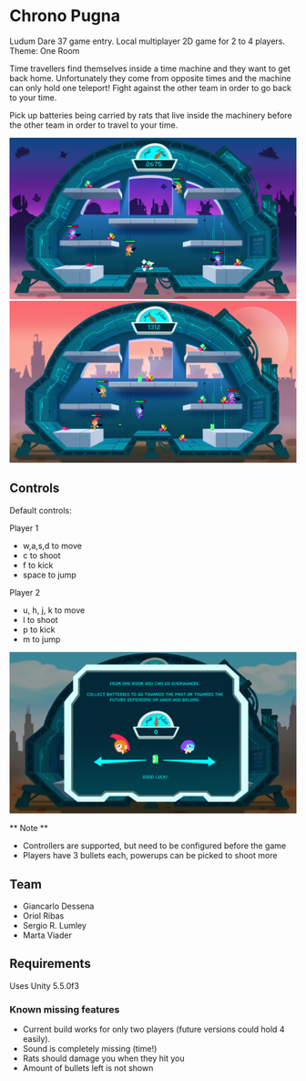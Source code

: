 # Chrono Pugna
Ludum Dare 37 game entry. Local multiplayer 2D game for 2 to 4 players.
Theme: One Room

Time travellers find themselves inside a time machine and they want to get back home. Unfortunately they come from opposite times and the machine can only hold one teleport! Fight against the other team in order to go back to your time.

Pick up batteries being carried by rats that live inside the machinery before the other team in order to travel to your time.

![game1](Screenshots/in_game_future.png "Traveling to the future")
![game2](Screenshots/in_game_past.png "Traveling to the past")

## Controls
Default controls:

Player 1
 - w,a,s,d to move
 - c to shoot
 - f to kick
 - space to jump

Player 2
 - u, h, j, k to move 
 - l to shoot
 - p to kick
 - m to jump

 ![tutorial](Screenshots/tutorial.png "Tutorial control")
 
** Note **
 - Controllers are supported, but need to be configured before the game
 - Players have 3 bullets each, powerups can be picked to shoot more

## Team
 - Giancarlo Dessena
 - Oriol Ribas
 - Sergio R. Lumley
 - Marta Viader

## Requirements
Uses Unity 5.5.0f3

### Known missing features
 - Current build works for only two players (future versions could hold 4 easily).
 - Sound is completely missing (time!)
 - Rats should damage you when they hit you
 - Amount of bullets left is not shown
